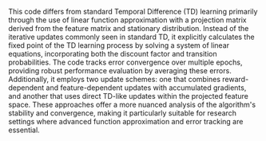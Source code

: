 This code differs from standard Temporal Difference (TD) learning primarily through the use of linear function approximation with a projection matrix derived from the feature matrix and stationary distribution. Instead of the iterative updates commonly seen in standard TD, it explicitly calculates the fixed point of the TD learning process by solving a system of linear equations, incorporating both the discount factor and transition probabilities. The code tracks error convergence over multiple epochs, providing robust performance evaluation by averaging these errors. Additionally, it employs two update schemes: one that combines reward-dependent and feature-dependent updates with accumulated gradients, and another that uses direct TD-like updates within the projected feature space. These approaches offer a more nuanced analysis of the algorithm's stability and convergence, making it particularly suitable for research settings where advanced function approximation and error tracking are essential.
